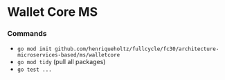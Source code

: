 # Wallet Core MS

### Commands

- `go mod init github.com/henriqueholtz/fullcycle/fc30/architecture-microservices-based/ms/walletcore`
- `go mod tidy` (pull all packages)
- `go test ...`
